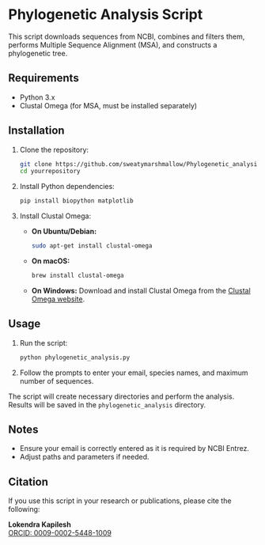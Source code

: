 # Phylogenetic Analysis Script

This script downloads sequences from NCBI, combines and filters them, performs Multiple Sequence Alignment (MSA), and constructs a phylogenetic tree.

## Requirements

- Python 3.x
- Clustal Omega (for MSA, must be installed separately)

## Installation

1. Clone the repository:

    ```bash
    git clone https://github.com/sweatymarshmallow/Phylogenetic_analysis.git
    cd yourrepository
    ```

2. Install Python dependencies:

    ```bash
    pip install biopython matplotlib
    ```

3. Install Clustal Omega:

    - **On Ubuntu/Debian:**
        ```bash
        sudo apt-get install clustal-omega
        ```

    - **On macOS:**
        ```bash
        brew install clustal-omega
        ```

    - **On Windows:**
        Download and install Clustal Omega from the [Clustal Omega website](http://www.clustal.org/omega/).

## Usage

1. Run the script:

    ```bash
    python phylogenetic_analysis.py
    ```

2. Follow the prompts to enter your email, species names, and maximum number of sequences.

The script will create necessary directories and perform the analysis. Results will be saved in the `phylogenetic_analysis` directory.

## Notes

- Ensure your email is correctly entered as it is required by NCBI Entrez.
- Adjust paths and parameters if needed.

## Citation

If you use this script in your research or publications, please cite the following:

**Lokendra Kapilesh**  
[ORCID: 0009-0002-5448-1009](https://orcid.org/0009-0002-5448-1009)

